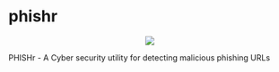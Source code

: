 # phishr

<div align="center">
<Img src="/assets/Phishr.png"/>
</div>
  
PHISHr - A Cyber security utility for detecting malicious phishing URLs
